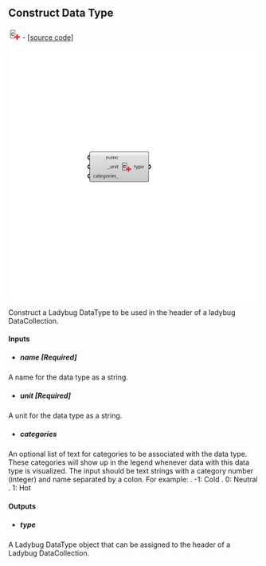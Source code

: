 ## Construct Data Type
![](../../images/icons/Construct_Data_Type.png) - [[source code]](https://github.com/ladybug-tools/ladybug-grasshopper/blob/master/ladybug_grasshopper/src//LB%20Construct%20Data%20Type.py)

![](../../images/components/Construct_Data_Type.png)

Construct a Ladybug DataType to be used in the header of a ladybug DataCollection.
 



#### Inputs
* ##### name [Required]
A name for the data type as a string. 
* ##### unit [Required]
A unit for the data type as a string. 
* ##### categories 
An optional list of text for categories to be associated with the data type. These categories will show up in the legend whenever data with this data type is visualized. The input should be text strings with a category number (integer) and name separated by a colon. For example: 
.    -1: Cold .     0: Neutral .     1: Hot 

#### Outputs
* ##### type
A Ladybug DataType object that can be assigned to the header of a Ladybug DataCollection. 